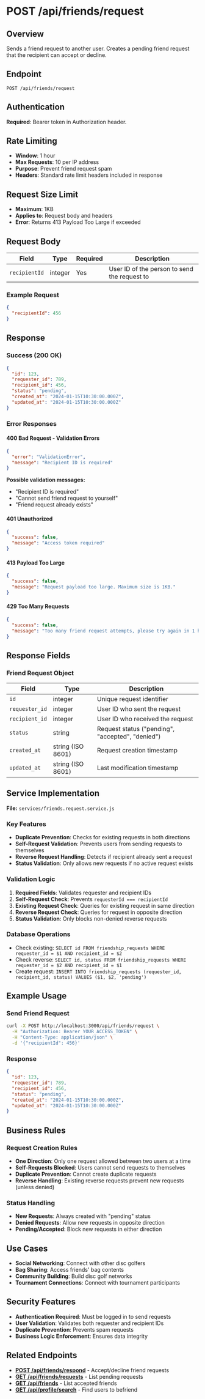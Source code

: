 # POST /api/friends/request

## Overview
Sends a friend request to another user. Creates a pending friend request that the recipient can accept or decline.

## Endpoint
```
POST /api/friends/request
```

## Authentication
**Required**: Bearer token in Authorization header.

## Rate Limiting
- **Window**: 1 hour
- **Max Requests**: 10 per IP address
- **Purpose**: Prevent friend request spam
- **Headers**: Standard rate limit headers included in response

## Request Size Limit
- **Maximum**: 1KB
- **Applies to**: Request body and headers
- **Error**: Returns 413 Payload Too Large if exceeded

## Request Body

| Field | Type | Required | Description |
|-------|------|----------|-------------|
| `recipientId` | integer | Yes | User ID of the person to send the request to |

### Example Request
```json
{
  "recipientId": 456
}
```

## Response

### Success (200 OK)
```json
{
  "id": 123,
  "requester_id": 789,
  "recipient_id": 456,
  "status": "pending",
  "created_at": "2024-01-15T10:30:00.000Z",
  "updated_at": "2024-01-15T10:30:00.000Z"
}
```

### Error Responses

#### 400 Bad Request - Validation Errors
```json
{
  "error": "ValidationError",
  "message": "Recipient ID is required"
}
```

**Possible validation messages:**
- "Recipient ID is required"
- "Cannot send friend request to yourself"
- "Friend request already exists"

#### 401 Unauthorized
```json
{
  "success": false,
  "message": "Access token required"
}
```

#### 413 Payload Too Large
```json
{
  "success": false,
  "message": "Request payload too large. Maximum size is 1KB."
}
```

#### 429 Too Many Requests
```json
{
  "success": false,
  "message": "Too many friend request attempts, please try again in 1 hour"
}
```

## Response Fields

### Friend Request Object
| Field | Type | Description |
|-------|------|-------------|
| `id` | integer | Unique request identifier |
| `requester_id` | integer | User ID who sent the request |
| `recipient_id` | integer | User ID who received the request |
| `status` | string | Request status ("pending", "accepted", "denied") |
| `created_at` | string (ISO 8601) | Request creation timestamp |
| `updated_at` | string (ISO 8601) | Last modification timestamp |

## Service Implementation
**File:** `services/friends.request.service.js`

### Key Features
- **Duplicate Prevention**: Checks for existing requests in both directions
- **Self-Request Validation**: Prevents users from sending requests to themselves
- **Reverse Request Handling**: Detects if recipient already sent a request
- **Status Validation**: Only allows new requests if no active request exists

### Validation Logic
1. **Required Fields**: Validates requester and recipient IDs
2. **Self-Request Check**: Prevents `requesterId === recipientId`
3. **Existing Request Check**: Queries for existing request in same direction
4. **Reverse Request Check**: Queries for request in opposite direction
5. **Status Validation**: Only blocks non-denied reverse requests

### Database Operations
- Check existing: `SELECT id FROM friendship_requests WHERE requester_id = $1 AND recipient_id = $2`
- Check reverse: `SELECT id, status FROM friendship_requests WHERE requester_id = $2 AND recipient_id = $1`
- Create request: `INSERT INTO friendship_requests (requester_id, recipient_id, status) VALUES ($1, $2, 'pending')`

## Example Usage

### Send Friend Request
```bash
curl -X POST http://localhost:3000/api/friends/request \
  -H "Authorization: Bearer YOUR_ACCESS_TOKEN" \
  -H "Content-Type: application/json" \
  -d '{"recipientId": 456}'
```

### Response
```json
{
  "id": 123,
  "requester_id": 789,
  "recipient_id": 456,
  "status": "pending",
  "created_at": "2024-01-15T10:30:00.000Z",
  "updated_at": "2024-01-15T10:30:00.000Z"
}
```

## Business Rules

### Request Creation Rules
- **One Direction**: Only one request allowed between two users at a time
- **Self-Requests Blocked**: Users cannot send requests to themselves
- **Duplicate Prevention**: Cannot create duplicate requests
- **Reverse Handling**: Existing reverse requests prevent new requests (unless denied)

### Status Handling
- **New Requests**: Always created with "pending" status
- **Denied Requests**: Allow new requests in opposite direction
- **Pending/Accepted**: Block new requests in either direction

## Use Cases
- **Social Networking**: Connect with other disc golfers
- **Bag Sharing**: Access friends' bag contents
- **Community Building**: Build disc golf networks
- **Tournament Connections**: Connect with tournament participants

## Security Features
- **Authentication Required**: Must be logged in to send requests
- **User Validation**: Validates both requester and recipient IDs
- **Duplicate Prevention**: Prevents spam requests
- **Business Logic Enforcement**: Ensures data integrity

## Related Endpoints
- **[POST /api/friends/respond](./POST_friends_respond.md)** - Accept/decline friend requests
- **[GET /api/friends/requests](./GET_friends_requests.md)** - List pending requests
- **[GET /api/friends](./GET_friends.md)** - List accepted friends
- **[GET /api/profile/search](../profile/GET_profile_search.md)** - Find users to befriend